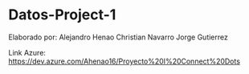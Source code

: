 # Datos-Project-1

Elaborado por: 
Alejandro Henao
Christian Navarro
Jorge Gutierrez

Link Azure:
https://dev.azure.com/Ahenao16/Proyecto%20I%20Connect%20Dots

